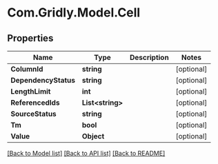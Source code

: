 # Com.Gridly.Model.Cell

## Properties

Name | Type | Description | Notes
------------ | ------------- | ------------- | -------------
**ColumnId** | **string** |  | [optional] 
**DependencyStatus** | **string** |  | [optional] 
**LengthLimit** | **int** |  | [optional] 
**ReferencedIds** | **List&lt;string&gt;** |  | [optional] 
**SourceStatus** | **string** |  | [optional] 
**Tm** | **bool** |  | [optional] 
**Value** | **Object** |  | [optional] 

[[Back to Model list]](../README.md#documentation-for-models) [[Back to API list]](../README.md#documentation-for-api-endpoints) [[Back to README]](../README.md)

